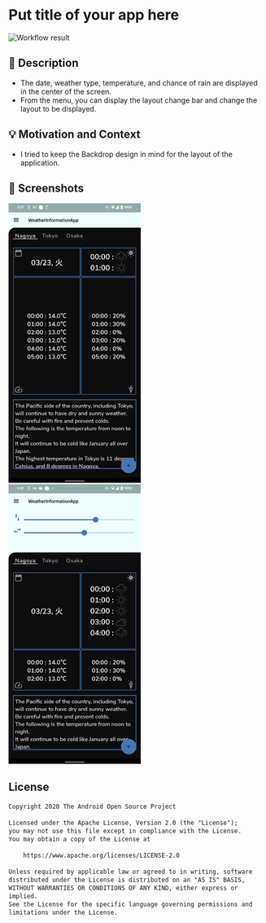# Put title of your app here

<!--- Replace <OWNER> with your Github Username and <REPOSITORY> with the name of your repository. -->
<!--- You can find both of these in the url bar when you open your repository in github. -->
![Workflow result](https://github.com/sokume/WeatherInformationApp/workflows/Check/badge.svg)


## :scroll: Description
<!--- Describe your app in one or two sentences -->
- The date, weather type, temperature, and chance of rain are displayed in the center of the screen.
- From the menu, you can display the layout change bar and change the layout to be displayed.

## :bulb: Motivation and Context
<!--- Optionally point readers to interesting parts of your submission. -->
<!--- What are you especially proud of? -->
- I tried to keep the Backdrop design in mind for the layout of the application.

## :camera_flash: Screenshots
<!-- You can add more screenshots here if you like -->
<img src="/results/screenshot_1.png" width="260">&emsp;<img src="/results/screenshot_2.png" width="260">

## License
```
Copyright 2020 The Android Open Source Project

Licensed under the Apache License, Version 2.0 (the "License");
you may not use this file except in compliance with the License.
You may obtain a copy of the License at

    https://www.apache.org/licenses/LICENSE-2.0

Unless required by applicable law or agreed to in writing, software
distributed under the License is distributed on an "AS IS" BASIS,
WITHOUT WARRANTIES OR CONDITIONS OF ANY KIND, either express or implied.
See the License for the specific language governing permissions and
limitations under the License.
```

